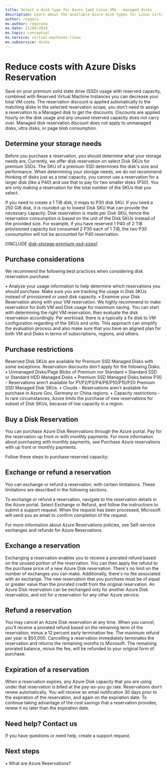 ```yaml
---
title: Select a disk type for Azure IaaS Linux VMs - managed disks
description: Learn about the available Azure disk types for Linux virtual machines, including ultra disks, premium SSDs, standard SSDs, and Standard HDDs.
author: roygara
ms.author: rogarana
ms.date: 11/04/2019
ms.topic: conceptual
ms.service: virtual-machines-linux
ms.subservice: disks
---
```


# Reduce costs with Azure Disks Reservation

Save on your premium solid state drive (SSD) usage with reserved capacity, combined with Reserved Virtual Machine Instances you can decrease your total VM costs. The reservation discount is applied automatically to the matching disks in the selected reservation scope, you don't need to assign a reservation to a Managed disk to get the discounts. Discounts are applied hourly on the disk usage and any unused reserved capacity does not carry over. Managed disk reservation discount does not apply to unmanaged disks, ultra disks, or page blob consumption.

## Determine your storage needs

Before you purchase a reservation, you should determine what your storage needs are. Currently, we offer disk reservation on select Disk SKUs for premium SSDs. The SKU of a premium SSD determines the disk's size and performance. When determining your storage needs, we do not recommend thinking of disks just as a total capacity, you cannot use a reservation for a larger disk (like a P40) and use that to pay for two smaller disks (P30). You are only making a reservation for the total number of the SKUs that you select.

If you need to create a 1 TiB disk, it maps to P30 disk SKU. If you need a 250 GiB disk, it is rounded up to lowest Disk SKU that can provide the necessary capacity. Disk reservation is made per Disk SKU, hence the reservation consumption is based on the unit of the Disk SKUs instead of the provided size. For example, if you have reserved 1 P40 of 2 TiB provisioned capacity but consumed 2 P30 each of 1 TiB, the two P30 consumption will not be accounted for P40 reservation. 

[!INCLUDE [disk-storage-premium-ssd-sizes](disk-storage-premium-ssd-sizes.md)]

## Purchase considerations

We recommend the following best practices when considering disk reservation purchase:

•	Analyze your usage information to help determine which reservations you should purchase. Make sure you are tracking the usage in Disk SKUs instead of provisioned or used disk capacity. 
•	Examine your Disk Reservation along with your VM reservation. We highly recommend to make reservation for both VM and Disk usage for maximum saving. You can start with determining the right VM reservation, then evaluate the disk reservation accordingly. Per workload, there is a typically a fix disk to VM configuration regarding of the SKUs and units. This approach can simplify the evaluation process and also make sure that you have an aligned plan for both VM and Disks in terms of subscriptions, regions, and others. 

## Purchase restrictions

Reserved Disk SKUs are available for Premium SSD Managed Disks with some exceptions. Reservation discounts don't apply for the following Disks:
•	Unmanaged Disks/Page Blobs of Premium nor Standard
•	Standard SSD or Standard HDD Managed Disks
•	Premium SSD Managed Disks below P30 – Reservations aren’t available for P1/P2/P3/P4/P6/P10/P15/P20 Premium SSD Managed Disk SKUs.
•	Clouds - Reservations aren't available for purchase in Azure Gov, Germany or China regions.
•	Capacity restrictions - In rare circumstances, Azure limits the purchase of new reservations for subset of Disk SKUs, because of low capacity in a region.

## Buy a Disk Reservation

You can purchase Azure Disk Reservations through the Azure portal. Pay for the reservation up front or with monthly payments. For more information about purchasing with monthly payments, see Purchase Azure reservations with up front or monthly payments.

Follow these steps to purchase reserved capacity:

<Portal Purchase Workflow>

## Exchange or refund a reservation

You can exchange or refund a reservation, with certain limitations. These limitations are described in the following sections.

To exchange or refund a reservation, navigate to the reservation details in the Azure portal. Select Exchange or Refund, and follow the instructions to submit a support request. When the request has been processed, Microsoft will send you an email to confirm completion of the request.

For more information about Azure Reservations policies, see Self-service exchanges and refunds for Azure Reservations.

## Exchange a reservation

Exchanging a reservation enables you to receive a prorated refund based on the unused portion of the reservation. You can then apply the refund to the purchase price of a new Azure Disk reservation.
There's no limit on the number of exchanges you can make. Additionally, there's no fee associated with an exchange. The new reservation that you purchase must be of equal or greater value than the prorated credit from the original reservation. An Azure Disk reservation can be exchanged only for another Azure Disk reservation, and not for a reservation for any other Azure service.

## Refund a reservation

You may cancel an Azure Disk reservation at any time. When you cancel, you'll receive a prorated refund based on the remaining term of the reservation, minus a 12 percent early termination fee. The maximum refund per year is $50,000.
Cancelling a reservation immediately terminates the reservation and returns the remaining months to Microsoft. The remaining prorated balance, minus the fee, will be refunded to your original form of purchase.

## Expiration of a reservation

When a reservation expires, any Azure Disk capacity that you are using under that reservation is billed at the pay-as-you go rate. Reservations don't renew automatically.
You will receive an email notification 30 days prior to the expiration of the reservation, and again on the expiration date. To continue taking advantage of the cost savings that a reservation provides, renew it no later than the expiration date.

## Need help? Contact us

If you have questions or need help, create a support request.

## Next steps

•	What are Azure Reservations?
